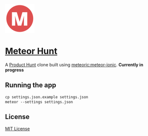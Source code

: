 ![](public/favicon-96x96.png)

# [Meteor Hunt](http://meteorhunt.meteor.com/)

A [Product Hunt](http://www.producthunt.com/apps/ios) clone built using [meteoric:meteor-ionic](https://github.com/meteoric/meteor-ionic). **Currently in progress**

## Running the app

```
cp settings.json.example settings.json
meteor --settings settings.json
```
## License
[MIT License](https://github.com/meteoric/meteorhunt/blob/master/LICENSE)
